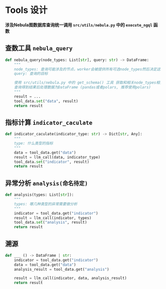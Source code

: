 # Tools 设计

**涉及Nebula图数据库查询统一调用 `src/utils/nebula.py` 中的 `execute_ngql` 函数**

## 查数工具 `nebula_query`
```python
def nebula_query(node_types: List[str], query: str) -> DataFrame:
    """
    node_types: 查询可能涉及的节点，worker会被提供所有可选node_types然后决定这次查询需要哪些node_types
    query: 查询的目标

    使用 src/utils/nebula.py 中的 get_schema() 工具 获取和相关node_types相关的schema信息, 利用query配合大模型生成nGQL
    查询得到结果后处理数据为DataFrame (pandas或者polars, 推荐使用polars)
    """
    result = ...
    tool_data.set("data", result)
    return result
```

## 指标计算 `indicator_caculate`
```python
def indicator_caculate(indicator_type: str) -> Dict[str, Any]:
    """
    type: 什么类型的指标
    """
    data = tool_data.get("data")
    result = llm_call(data, indicator_type)
    tool_data.set("indicator", result)
    return result
```

## 异常分析 `analysis(命名待定)`
```python
def analysis(types: List[str]):
    """
    types: 哪几种类型的异常需要做分析
    """
    indicator = tool_data.get("indicator")
    result = llm_call(indicator, types)
    tool_data.set("analysis", result)
    return result
```

## 溯源
```python
def ___ () -> DataFrame | str:
    indicator = tool_data.get("indicator")
    data = tool_data.get("data")
    analysis_result = tool_data.get("analysis")

    result = llm_call(indicator, data, analysis_result)
    return result
```